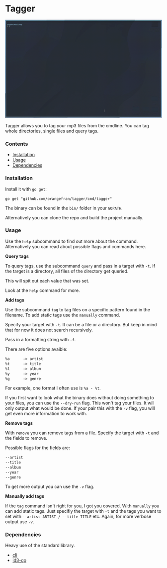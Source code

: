 # Tagger

![A small preview](preview/preview.gif)

Tagger allows you to tag your mp3 files from the cmdline.
You can tag whole directories, single files and query tags.

### Contents

* [Installation](#installation)
* [Usage](#usage)
* [Dependencies](#dependencies)

### Installation

Install it with `go get`:

```
go get "github.com/orangefran/tagger/cmd/tagger"
```

The binary can be found in the `bin/` folder in your `GOPATH`.

Alternatively you can clone the repo and build the project manually.

### Usage

Use the `help` subcommand to find out more about the command.
Alternatively you can read about possible flags and commands here.

__Query tags__

To query tags, use the subcommand `query` and pass in a target with `-t`.
If the target is a directory, all files of the directory get queried.

This will spit out each value that was set.

Look at the `help` command for more.

__Add tags__

Use the subcommand `tag` to tag files on a specific pattern found in the filename.
To add static tags use the `manually` command.

Specify your target with `-t`. It can be a file or a directory.
But keep in mind that for now it does not search recursively.

Pass in a formatting string with `-f`.

There are five options avaible:

```
%a      -> artist
%t      -> title
%l      -> album
%y      -> year
%g      -> genre
```

For example, one format I often use is `%a - %t`.

If you first want to look what the binary does without
doing something to your files, you can use the `--dry-run` flag.
This won't tag your files. It will only output what would be done. 
If your pair this with the `-v` flag, you will get even more information to work with.

__Remove tags__

With `remove` you can remove tags from a file.
Specify the target with `-t` and the fields to remove.

Possible flags for the fields are:

```
--artist
--title
--album
--year
--genre
```

To get more output you can use the `-v` flag.

__Manually add tags__

If the `tag` command isn't right for you, I got you covered.
With `manually` you can add static tags.
Just specifiy the target with `-t` and the tags you want to set with `--artist ARTIST / --title TITLE` etc.
Again, for more verbose output use `-v`.

### Dependencies

Heavy use of the standard library.

* [cli](https://github.com/urfave/cli)
* [id3-go](https://github.com/mikkyang/id3-go)
